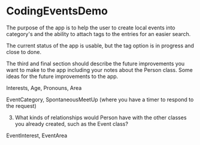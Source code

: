 # CodingEventsDemo

The purpose of the app is to help the user to create local events into category's and the ability to attach tags to the entries for an easier search.

The current status of the app is usable, but the tag option is in progress and close to done. 

The third and final section should describe the future improvements you want to make to the app including your notes about the Person class.
Some ideas for the future improvements to the app. 

Interests, Age, Pronouns, Area

EventCategory, SpontaneousMeetUp (where you have a timer to respond to the request) 

3. What kinds of relationships would Person have with the other classes you already created, such as the Event class?

EventInterest, EventArea
